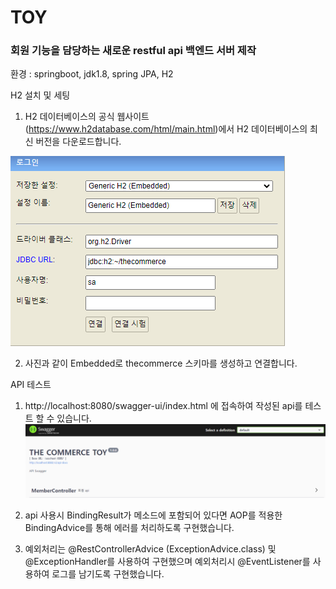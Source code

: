 # TOY
### 회원 기능을 담당하는 새로운 restful api 백엔드 서버 제작

환경 : springboot, jdk1.8, spring JPA, H2



H2 설치 및 세팅

1. H2 데이터베이스의 공식 웹사이트(https://www.h2database.com/html/main.html)에서 
H2 데이터베이스의 최신 버전을 다운로드합니다.

![img.png](src/main/resources/static/images/h2.png)

2. 사진과 같이 Embedded로 thecommerce 스키마를 생성하고 연결합니다.

API 테스트
1. http://localhost:8080/swagger-ui/index.html 에 접속하여 작성된 api를 테스트 할 수 있습니다.
![img.png](src/main/resources/static/images/swagger.png)

2. api 사용시 BindingResult가 메소드에 포함되어 있다면 AOP를 적용한 BindingAdvice를 통해 에러를 처리하도록 구현했습니다.

3. 예외처리는 @RestControllerAdvice (ExceptionAdvice.class) 및 @ExceptionHandler를 사용하여 구현했으며
예외처리시 @EventListener를 사용하여 로그를 남기도록 구현했습니다.

